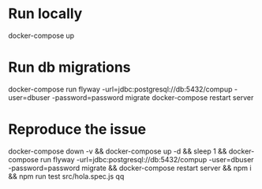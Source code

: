 # Run locally
docker-compose up

# Run db migrations
docker-compose run flyway -url=jdbc:postgresql://db:5432/compup -user=dbuser -password=password migrate
docker-compose restart server

# Reproduce the issue
docker-compose down -v && docker-compose up -d && sleep 1 &&  docker-compose run flyway -url=jdbc:postgresql://db:5432/compup -user=dbuser -password=password migrate && docker-compose restart server && npm i && npm run test src/hola.spec.js
qq